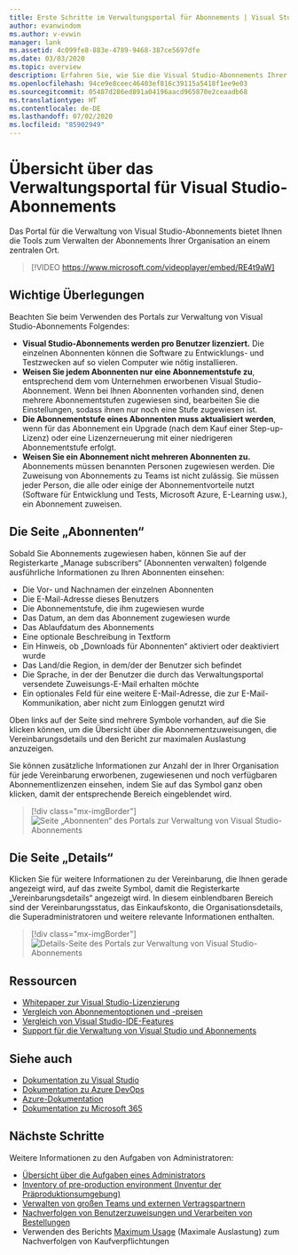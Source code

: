 ```yaml
---
title: Erste Schritte im Verwaltungsportal für Abonnements | Visual Studio Marketplace
author: evanwindom
ms.author: v-evwin
manager: lank
ms.assetid: 4c099fe8-883e-4789-9468-387ce5697dfe
ms.date: 03/03/2020
ms.topic: overview
description: Erfahren Sie, wie Sie die Visual Studio-Abonnements Ihrer Organisation mit dem Verwaltungsportal für Abonnements verwalten.
ms.openlocfilehash: 94ce9e8ceec46403ef816c39115a5418f1ee9e03
ms.sourcegitcommit: 05487d286ed891a04196aacd965870e2ceaadb68
ms.translationtype: HT
ms.contentlocale: de-DE
ms.lasthandoff: 07/02/2020
ms.locfileid: "85902949"
---
```

# <a name="overview-of-the-visual-studio-subscriptions-administrator-portal"></a>Übersicht über das Verwaltungsportal für Visual Studio-Abonnements

Das Portal für die Verwaltung von Visual Studio-Abonnements bietet Ihnen die Tools zum Verwalten der Abonnements Ihrer Organisation an einem zentralen Ort. 

> [!VIDEO https://www.microsoft.com/videoplayer/embed/RE4t9aW]

## <a name="important-considerations"></a>Wichtige Überlegungen
Beachten Sie beim Verwenden des Portals zur Verwaltung von Visual Studio-Abonnements Folgendes:
- **Visual Studio-Abonnements werden pro Benutzer lizenziert.** Die einzelnen Abonnenten können die Software zu Entwicklungs- und Testzwecken auf so vielen Computer wie nötig installieren.
- **Weisen Sie jedem Abonnenten nur eine Abonnementstufe zu**, entsprechend dem vom Unternehmen erworbenen Visual Studio-Abonnement. Wenn bei Ihnen Abonnenten vorhanden sind, denen mehrere Abonnementstufen zugewiesen sind, bearbeiten Sie die Einstellungen, sodass ihnen nur noch eine Stufe zugewiesen ist.
- **Die Abonnementstufe eines Abonnenten muss aktualisiert werden**, wenn für das Abonnement ein Upgrade (nach dem Kauf einer Step-up-Lizenz) oder eine Lizenzerneuerung mit einer niedrigeren Abonnementstufe erfolgt.
- **Weisen Sie ein Abonnement nicht mehreren Abonnenten zu.** Abonnements müssen benannten Personen zugewiesen werden.  Die Zuweisung von Abonnements zu Teams ist nicht zulässig.  Sie müssen jeder Person, die alle oder einige der Abonnementvorteile nutzt (Software für Entwicklung und Tests, Microsoft Azure, E-Learning usw.), ein Abonnement zuweisen.

## <a name="the-subscribers-page"></a>Die Seite „Abonnenten“
Sobald Sie Abonnements zugewiesen haben, können Sie auf der Registerkarte „Manage subscribers“ (Abonnenten verwalten) folgende ausführliche Informationen zu Ihren Abonnenten einsehen:
- Die Vor- und Nachnamen der einzelnen Abonnenten
- Die E-Mail-Adresse dieses Benutzers
- Die Abonnementstufe, die ihm zugewiesen wurde
- Das Datum, an dem das Abonnement zugewiesen wurde
- Das Ablaufdatum des Abonnements
- Eine optionale Beschreibung in Textform
- Ein Hinweis, ob „Downloads für Abonnenten“ aktiviert oder deaktiviert wurde
- Das Land/die Region, in dem/der der Benutzer sich befindet
- Die Sprache, in der der Benutzer die durch das Verwaltungsportal versendete Zuweisungs-E-Mail erhalten möchte
- Ein optionales Feld für eine weitere E-Mail-Adresse, die zur E-Mail-Kommunikation, aber nicht zum Einloggen genutzt wird

Oben links auf der Seite sind mehrere Symbole vorhanden, auf die Sie klicken können, um die Übersicht über die Abonnementzuweisungen, die Vereinbarungsdetails und den Bericht zur maximalen Auslastung anzuzeigen.

Sie können zusätzliche Informationen zur Anzahl der in Ihrer Organisation für jede Vereinbarung erworbenen, zugewiesenen und noch verfügbaren Abonnementlizenzen einsehen, indem Sie auf das Symbol ganz oben klicken, damit der entsprechende Bereich eingeblendet wird.
> [!div class="mx-imgBorder"]
> ![Seite „Abonnenten“ des Portals zur Verwaltung von Visual Studio-Abonnements](_img/using-admin-portal/subscribers-page.png)

## <a name="the-details-page"></a>Die Seite „Details“
Klicken Sie für weitere Informationen zu der Vereinbarung, die Ihnen gerade angezeigt wird, auf das zweite Symbol, damit die Registerkarte „Vereinbarungsdetails“ angezeigt wird. In diesem einblendbaren Bereich sind der Vereinbarungsstatus, das Einkaufskonto, die Organisationsdetails, die Superadministratoren und weitere relevante Informationen enthalten.
> [!div class="mx-imgBorder"]
> ![Details-Seite des Portals zur Verwaltung von Visual Studio-Abonnements](_img/using-admin-portal/details-page.png)

## <a name="resources"></a>Ressourcen
- [Whitepaper zur Visual Studio-Lizenzierung](https://visualstudio.microsoft.com/wp-content/uploads/2019/06/Visual-Studio-Licensing-Whitepaper-May-2019.pdf)
- [Vergleich von Abonnementoptionen und -preisen](https://visualstudio.microsoft.com/vs/pricing)
- [Vergleich von Visual Studio-IDE-Features](https://visualstudio.microsoft.com/vs/compare)
- [Support für die Verwaltung von Visual Studio und Abonnements](https://visualstudio.microsoft.com/support/support-overview-vs)

## <a name="see-also"></a>Siehe auch
- [Dokumentation zu Visual Studio](https://docs.microsoft.com/visualstudio/)
- [Dokumentation zu Azure DevOps](https://docs.microsoft.com/azure/devops/)
- [Azure-Dokumentation](https://docs.microsoft.com/azure/)
- [Dokumentation zu Microsoft 365](https://docs.microsoft.com/microsoft-365/)

## <a name="next-steps"></a>Nächste Schritte
Weitere Informationen zu den Aufgaben von Administratoren:
- [Übersicht über die Aufgaben eines Administrators](admin-responsibilities.md)
- [Inventory of pre-production environment (Inventur der Präproduktionsumgebung)](admin-inventory.md)
- [Verwalten von großen Teams und externen Vertragspartnern](manage-teams.md)
- [Nachverfolgen von Benutzerzuweisungen und Verarbeiten von Bestellungen](assignments-orders.md)
- Verwenden des Berichts [Maximum Usage](maximum-usage.md) (Maximale Auslastung) zum Nachverfolgen von Kaufverpflichtungen

